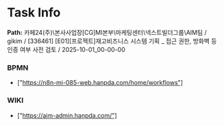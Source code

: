 # Task Info

**Path:** 카페24(주)\본사사업장\[CG]MI본부\마케팅센터\넥스트빌더그룹\AIM팀 / gikim / [336461] [E01][프로젝트]재고비즈니스 시스템 기획 _ 접근 권한, 방화벽 등 인증 여부 사전 검토 / 2025-10-01_00-00-00

### BPMN
- ["https://n8n-mi-085-web.hanpda.com/home/workflows"]

### WIKI
- ["https://aim-admin.hanpda.com/"]


